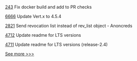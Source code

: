 
[243](https://github.com/hyperledger/firefly-ethconnect/pull/243) Fix docker build and add to PR checks

[6666](https://github.com/hyperledger/besu/pull/6666) Update Vert.x to 4.5.4

[2821](https://github.com/hyperledger/aries-cloudagent-python/pull/2821) Send revocation list instead of rev_list object - Anoncreds

[4712](https://github.com/hyperledger/fabric/pull/4712) Update readme for LTS versions

[4711](https://github.com/hyperledger/fabric/pull/4711) Update readme for LTS versions (release-2.4)


[See more >>>](https://start-here.hyperledger.org/pull-requests)
